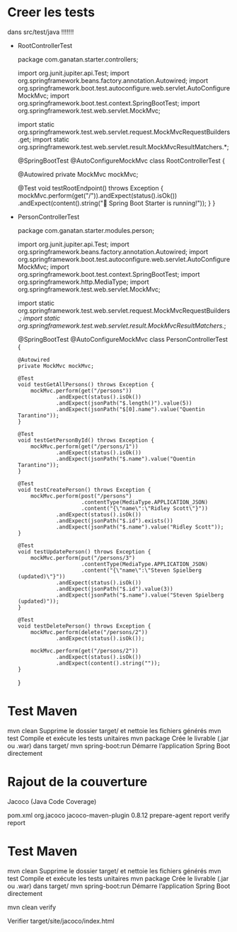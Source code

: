 # Creer les tests 

  dans src/test/java !!!!!!!

  - RootControllerTest
  
    package com.ganatan.starter.controllers;

    import org.junit.jupiter.api.Test;
    import org.springframework.beans.factory.annotation.Autowired;
    import org.springframework.boot.test.autoconfigure.web.servlet.AutoConfigureMockMvc;
    import org.springframework.boot.test.context.SpringBootTest;
    import org.springframework.test.web.servlet.MockMvc;

    import static org.springframework.test.web.servlet.request.MockMvcRequestBuilders.get;
    import static org.springframework.test.web.servlet.result.MockMvcResultMatchers.*;

    @SpringBootTest
    @AutoConfigureMockMvc
    class RootControllerTest {

      @Autowired
      private MockMvc mockMvc;

      @Test
      void testRootEndpoint() throws Exception {
        mockMvc.perform(get("/")).andExpect(status().isOk())
            .andExpect(content().string("🚀 Spring Boot Starter is running!"));
      }
    }


  - PersonControllerTest
  
    package com.ganatan.starter.modules.person;

    import org.junit.jupiter.api.Test;
    import org.springframework.beans.factory.annotation.Autowired;
    import org.springframework.boot.test.autoconfigure.web.servlet.AutoConfigureMockMvc;
    import org.springframework.boot.test.context.SpringBootTest;
    import org.springframework.http.MediaType;
    import org.springframework.test.web.servlet.MockMvc;

    import static org.springframework.test.web.servlet.request.MockMvcRequestBuilders.*;
    import static org.springframework.test.web.servlet.result.MockMvcResultMatchers.*;

    @SpringBootTest
    @AutoConfigureMockMvc
    class PersonControllerTest {

        @Autowired
        private MockMvc mockMvc;

        @Test
        void testGetAllPersons() throws Exception {
            mockMvc.perform(get("/persons"))
                    .andExpect(status().isOk())
                    .andExpect(jsonPath("$.length()").value(5))
                    .andExpect(jsonPath("$[0].name").value("Quentin Tarantino"));
        }

        @Test
        void testGetPersonById() throws Exception {
            mockMvc.perform(get("/persons/1"))
                    .andExpect(status().isOk())
                    .andExpect(jsonPath("$.name").value("Quentin Tarantino"));
        }

        @Test
        void testCreatePerson() throws Exception {
            mockMvc.perform(post("/persons")
                            .contentType(MediaType.APPLICATION_JSON)
                            .content("{\"name\":\"Ridley Scott\"}"))
                    .andExpect(status().isOk())
                    .andExpect(jsonPath("$.id").exists())
                    .andExpect(jsonPath("$.name").value("Ridley Scott"));
        }

        @Test
        void testUpdatePerson() throws Exception {
            mockMvc.perform(put("/persons/3")
                            .contentType(MediaType.APPLICATION_JSON)
                            .content("{\"name\":\"Steven Spielberg (updated)\"}"))
                    .andExpect(status().isOk())
                    .andExpect(jsonPath("$.id").value(3))
                    .andExpect(jsonPath("$.name").value("Steven Spielberg (updated)"));
        }

        @Test
        void testDeletePerson() throws Exception {
            mockMvc.perform(delete("/persons/2"))
                    .andExpect(status().isOk());

            mockMvc.perform(get("/persons/2"))
                    .andExpect(status().isOk())
                    .andExpect(content().string(""));
        }
    }

# Test Maven

  mvn clean	              Supprime le dossier target/ et nettoie les fichiers générés
  mvn test	              Compile et exécute les tests unitaires
  mvn package	            Crée le livrable (.jar ou .war) dans target/
  mvn spring-boot:run	    Démarre l’application Spring Boot directement

# Rajout de la couverture

  Jacoco (Java Code Coverage)

  pom.xml
    <plugin>
      <groupId>org.jacoco</groupId>
      <artifactId>jacoco-maven-plugin</artifactId>
      <version>0.8.12</version>
      <executions>
        <execution>
          <goals>
            <goal>prepare-agent</goal>
          </goals>
        </execution>
        <execution>
          <id>report</id>
          <phase>verify</phase>
          <goals>
            <goal>report</goal>
          </goals>
        </execution>
      </executions>
    </plugin>

# Test Maven

  mvn clean	              Supprime le dossier target/ et nettoie les fichiers générés
  mvn test	              Compile et exécute les tests unitaires
  mvn package	            Crée le livrable (.jar ou .war) dans target/
  mvn spring-boot:run	    Démarre l’application Spring Boot directement

  mvn clean verify
  
  Verifier
    target/site/jacoco/index.html